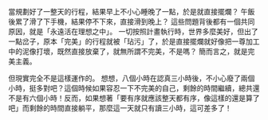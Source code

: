 當規劃好了一整天的行程，結果早上不小心睡晚了一點，於是就直接擺爛？
午飯後累了滑了下手機，結果停不下來，直接滑到晚上？
這些問題背後都有一個共同原因，就是「永遠活在理想之中」。
一切按照計畫執行時，世界多麼美好，但出了一點岔子，原本「完美」的行程就被「玷污」了，於是直接擺爛就好像把一尊加工中的泥像打壞，既然直接放棄了，就無所謂不完美，不是嗎？
簡而言之，就是完美主義。

但現實完全不是這樣運作的。
想想，八個小時在認真三小時後，不小心廢了兩個小時，挺多對吧？這個時候如果容忍一下不完美的自己，剩餘的時間繼續，總共還不是有六個小時！反而，如果想著「要有序就應該整天都有序，像這樣的還是算了吧」而剩餘的時間直接躺平，那麼這一天就只有讀三小時，這可差多了！